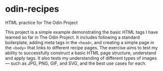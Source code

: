 # odin-recipes
HTML practice for The Odin Project

This project is a simple example demonstrating the basic HTML tags I have learned so far in The Odin Project. It includes following a standard boilerplate, adding meta tags in the ```<head>```, and creating a simple page in the ```<body>``` that links to different recipe pages.
The exercise aims to test my ability to successfully construct a basic HTML page structure, understand and apply tags.
It also tests my understanding of different types of images — such as JPG, PNG, GIF, and SVG, and the best use cases for each.